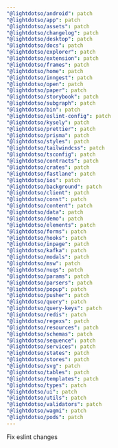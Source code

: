 ```yaml
---
"@lightdotso/android": patch
"@lightdotso/app": patch
"@lightdotso/assets": patch
"@lightdotso/changelog": patch
"@lightdotso/desktop": patch
"@lightdotso/docs": patch
"@lightdotso/explorer": patch
"@lightdotso/extension": patch
"@lightdotso/frames": patch
"@lightdotso/home": patch
"@lightdotso/inngest": patch
"@lightdotso/open": patch
"@lightdotso/paper": patch
"@lightdotso/storybook": patch
"@lightdotso/subgraph": patch
"@lightdotso/bin": patch
"@lightdotso/eslint-config": patch
"@lightdotso/kysely": patch
"@lightdotso/prettier": patch
"@lightdotso/prisma": patch
"@lightdotso/styles": patch
"@lightdotso/tailwindcss": patch
"@lightdotso/tsconfig": patch
"@lightdotso/contracts": patch
"@lightdotso/crates": patch
"@lightdotso/fastlane": patch
"@lightdotso/ios": patch
"@lightdotso/background": patch
"@lightdotso/client": patch
"@lightdotso/const": patch
"@lightdotso/content": patch
"@lightdotso/data": patch
"@lightdotso/demo": patch
"@lightdotso/elements": patch
"@lightdotso/forms": patch
"@lightdotso/hooks": patch
"@lightdotso/inpage": patch
"@lightdotso/kafka": patch
"@lightdotso/modals": patch
"@lightdotso/msw": patch
"@lightdotso/nuqs": patch
"@lightdotso/params": patch
"@lightdotso/parsers": patch
"@lightdotso/popup": patch
"@lightdotso/pusher": patch
"@lightdotso/query": patch
"@lightdotso/query-keys": patch
"@lightdotso/redis": patch
"@lightdotso/regexs": patch
"@lightdotso/resources": patch
"@lightdotso/schemas": patch
"@lightdotso/sequence": patch
"@lightdotso/services": patch
"@lightdotso/states": patch
"@lightdotso/stores": patch
"@lightdotso/svg": patch
"@lightdotso/tables": patch
"@lightdotso/templates": patch
"@lightdotso/types": patch
"@lightdotso/ui": patch
"@lightdotso/utils": patch
"@lightdotso/validators": patch
"@lightdotso/wagmi": patch
"@lightdotso/pods": patch
---
```


Fix eslint changes
